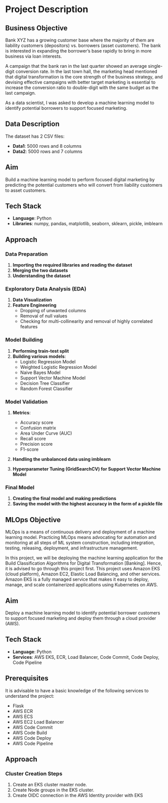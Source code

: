 # Project Description

## Business Objective

Bank XYZ has a growing customer base where the majority of them are liability customers (depositors) vs. borrowers (asset customers). The bank is interested in expanding the borrower’s base rapidly to bring in more business via loan interests.

A campaign that the bank ran in the last quarter showed an average single-digit conversion rate. In the last town hall, the marketing head mentioned that digital transformation is the core strength of the business strategy, and devising effective campaigns with better target marketing is essential to increase the conversion ratio to double-digit with the same budget as the last campaign.

As a data scientist, I was asked to develop a machine learning model to identify potential borrowers to support focused marketing.

## Data Description

The dataset has 2 CSV files:
- **Data1**: 5000 rows and 8 columns
- **Data2**: 5000 rows and 7 columns

## Aim

Build a machine learning model to perform focused digital marketing by predicting the potential customers who will convert from liability customers to asset customers.

## Tech Stack

- **Language**: Python
- **Libraries**: numpy, pandas, matplotlib, seaborn, sklearn, pickle, imblearn

## Approach

### Data Preparation
1. **Importing the required libraries and reading the dataset**
2. **Merging the two datasets**
3. **Understanding the dataset**

### Exploratory Data Analysis (EDA)
1. **Data Visualization**
2. **Feature Engineering**
   - Dropping of unwanted columns
   - Removal of null values
   - Checking for multi-collinearity and removal of highly correlated features

### Model Building
1. **Performing train-test split**
2. **Building various models**:
   - Logistic Regression Model
   - Weighted Logistic Regression Model
   - Naive Bayes Model
   - Support Vector Machine Model
   - Decision Tree Classifier
   - Random Forest Classifier

### Model Validation
1. **Metrics**:
   - Accuracy score
   - Confusion matrix
   - Area Under Curve (AUC)
   - Recall score
   - Precision score
   - F1-score

2. **Handling the unbalanced data using imblearn**
3. **Hyperparameter Tuning (GridSearchCV) for Support Vector Machine Model**

### Final Model
1. **Creating the final model and making predictions**
2. **Saving the model with the highest accuracy in the form of a pickle file**

## MLOps Objective

MLOps is a means of continuous delivery and deployment of a machine learning model. Practicing MLOps means advocating for automation and monitoring at all steps of ML system construction, including integration, testing, releasing, deployment, and infrastructure management.

In this project, we will be deploying the machine learning application for the Build Classification Algorithms for Digital Transformation [Banking]. Hence, it is advised to go through this project first. This project uses Amazon EKS (cloud platform), Amazon EC2, Elastic Load Balancing, and other services. Amazon EKS is a fully managed service that makes it easy to deploy, manage, and scale containerized applications using Kubernetes on AWS.

## Aim

Deploy a machine learning model to identify potential borrower customers to support focused marketing and deploy them through a cloud provider (AWS).

## Tech Stack

- **Language**: Python
- **Services**: AWS EKS, ECR, Load Balancer, Code Commit, Code Deploy, Code Pipeline

## Prerequisites

It is advisable to have a basic knowledge of the following services to understand the project:

- Flask
- AWS ECR
- AWS ECS
- AWS EC2 Load Balancer
- AWS Code Commit
- AWS Code Build
- AWS Code Deploy
- AWS Code Pipeline

## Approach

### Cluster Creation Steps
1. Create an EKS cluster master node.
2. Create Node groups in the EKS cluster.
3. Create OIDC connection in the AWS Identity provider with EKS
